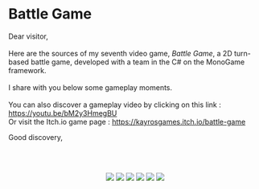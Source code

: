 # Battle Game

Dear visitor,    
<br/>
Here are the sources of my seventh video game, *Battle Game*, a 2D turn-based battle game, developed with a team in the C# on the MonoGame framework.  
<br/>
I share with you below some gameplay moments.  
<br/>
You can also discover a gameplay video by clicking on this link : https://youtu.be/bM2y3HmegBU
<br/>
Or visit the Itch.io game page : https://kayrosgames.itch.io/battle-game
<br/>

Good discovery,  

<br/>

<br/>

<p align="center">
  <img src="https://img.itch.zone/aW1hZ2UvMTkwMjExOS8xMTE4NTkxNS5naWY=/794x1000/MnlnH6.gif" />
  <img src="https://img.itch.zone/aW1hZ2UvMTkwMjExOS8xMTE4NTkxNy5naWY=/794x1000/e41NRU.gif" />
  <img src="https://img.itch.zone/aW1hZ2UvMTkwMjExOS8xMTE4NTkxOS5naWY=/794x1000/S%2B10Ji.gif" />
  <img src="https://img.itch.zone/aW1hZ2UvMTkwMjExOS8xMTE4NTkyMS5naWY=/794x1000/7%2BI9rm.gif" />
  <img src="https://img.itch.zone/aW1hZ2UvMTkwMjExOS8xMTE4NTkyMy5naWY=/794x1000/Mb%2Fdko.gif" />
  <img src="https://img.itch.zone/aW1hZ2UvMTkwMjExOS8xMTE4NTkyNS5naWY=/794x1000/tdsFte.gif" />
</p>
